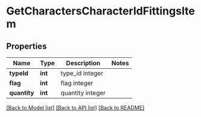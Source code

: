 # GetCharactersCharacterIdFittingsItem

## Properties
Name | Type | Description | Notes
------------ | ------------- | ------------- | -------------
**typeId** | **int** | type_id integer | 
**flag** | **int** | flag integer | 
**quantity** | **int** | quantity integer | 

[[Back to Model list]](../README.md#documentation-for-models) [[Back to API list]](../README.md#documentation-for-api-endpoints) [[Back to README]](../README.md)



